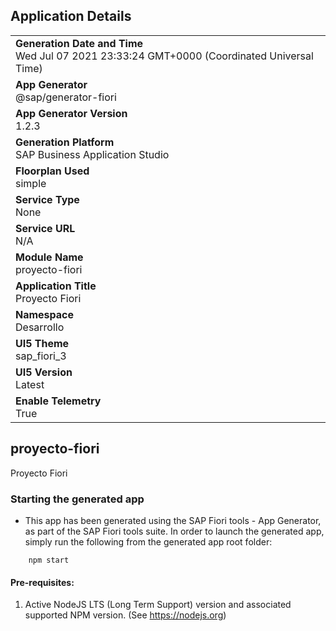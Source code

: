 ## Application Details
|               |
| ------------- |
|**Generation Date and Time**<br>Wed Jul 07 2021 23:33:24 GMT+0000 (Coordinated Universal Time)|
|**App Generator**<br>@sap/generator-fiori|
|**App Generator Version**<br>1.2.3|
|**Generation Platform**<br>SAP Business Application Studio|
|**Floorplan Used**<br>simple|
|**Service Type**<br>None|
|**Service URL**<br>N/A
|**Module Name**<br>proyecto-fiori|
|**Application Title**<br>Proyecto Fiori|
|**Namespace**<br>Desarrollo|
|**UI5 Theme**<br>sap_fiori_3|
|**UI5 Version**<br>Latest|
|**Enable Telemetry**<br>True|

## proyecto-fiori

Proyecto Fiori

### Starting the generated app

-   This app has been generated using the SAP Fiori tools - App Generator, as part of the SAP Fiori tools suite.  In order to launch the generated app, simply run the following from the generated app root folder:

```
    npm start
```

#### Pre-requisites:

1. Active NodeJS LTS (Long Term Support) version and associated supported NPM version.  (See https://nodejs.org)


